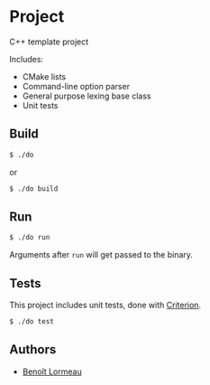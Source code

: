 # Project
C++ template project

Includes:
- CMake lists
- Command-line option parser
- General purpose lexing base class
- Unit tests

## Build
```sh
$ ./do
```
or
```sh
$ ./do build
```

## Run
```sh
$ ./do run
```

Arguments after `run` will get passed to the binary.

## Tests
This project includes unit tests, done with [Criterion](https://github.com/Snaipe/Criterion).

```sh
$ ./do test
```

## Authors
- [Benoît Lormeau](mailto:blormeau@outlook.com)